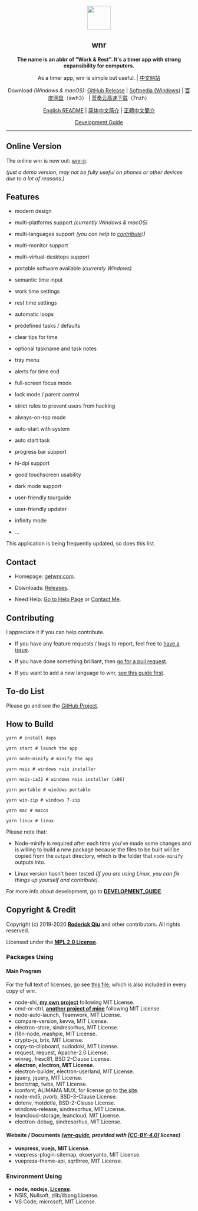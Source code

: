 <p align="center"><img src="https://i.loli.net/2020/01/27/bOvLlYmT7dQFRjr.png"
        width="64px" /></p>

<h2 align="center">wnr</h2>

<p align="center">
    <b>The name is an abbr of "Work & Rest". It's a timer app with strong expansibility for computers.</b>
</p>

<p align="center">
    As a timer app, wnr is simple but useful. | <a href="https://getwnr.com/">中文网站</a>
</p>

<p align="center">
    Download <i>(Windows & macOS)</i>: <a href="https://github.com/RoderickQiu/wnr/releases">GitHub Release</a> | <a
        href="https://www.softpedia.com/get/Desktop-Enhancements/Clocks-Time-Management/wnr.shtml">Softpedia
        (Windows)</a> | <a href="https://pan.baidu.com/s/1PDpnEkf-zKQKQIhUTO0ubQ">百度网盘</a>（swh3） | <a href="https://www.lanzous.com/b01n0tb4j">蓝奏云高速下载</a>（7nzh）
</p>

<p align="center">
    <a href="https://github.com/RoderickQiu/wnr/blob/master/README.md">English README</a> | <a href="https://github.com/RoderickQiu/wnr/blob/master/README.zh-CN.md">简体中文简介</a> | <a href="https://github.com/RoderickQiu/wnr/blob/master/README.zh-TW.md">正體中文簡介</a>
</p>

<p align="center">
    <a href="https://github.com/RoderickQiu/wnr/blob/master/DEVELOPMENT_GUIDE.md">Development Guide</a>
</p>

---

## Online Version

The online wnr is now out: [wnr-jr](https://wnr-jr.scris.top).

*(just a demo version, may not be fully useful on phones or other devices due to a lot of reasons.)*

## Features

- modern design

- multi-platforms support *(currently Windows & macOS)*

- multi-languages support *(you can help to [contribute](https://github.com/RoderickQiu/wnr/blob/master/locales/README.md)!)*

- multi-monitor support

- multi-virtual-desktops support

- portable software available *(currently Windows)*

- semantic time input

- work time settings

- rest time settings

- automatic loops

- predefined tasks / defaults

- clear tips for time

- optional taskname and task notes

- tray menu

- alerts for time end

- full-screen focus mode

- lock mode / parent control

- strict rules to prevent users from hacking

- always-on-top mode

- auto-start with system

- auto start task

- progress bar support

- hi-dpi support

- good touchscreen usability

- dark mode support

- user-friendly tourguide

- user-friendly updater

- infinity mode

- ...

This application is being frequently updated, so does this list.

## Contact

- Homepage: [getwnr.com](https://getwnr.com/).

- Downloads: [Releases](https://github.com/RoderickQiu/wnr/releases/).

- Need Help: [Go to Help Page](https://getwnr.com/guide/1-basic-usage.html) or [Contact Me](mailto:scrisqiu@hotmail.com).

## Contributing

I appreciate it if you can help contribute.

- If you have any feature requests / bugs to report, feel free to [have a issue](https://github.com/RoderickQiu/wnr/issues/new).

- If you have done something brilliant, then [go for a pull request](https://github.com/RoderickQiu/wnr/pulls).

- If you want to add a new language to wnr, [see this guide first](https://github.com/RoderickQiu/wnr/blob/master/locales/README.md).

## To-do List

Please go and see the [GitHub Project](https://github.com/RoderickQiu/wnr/projects/1).

## How to Build

```shell
yarn # install deps

yarn start # launch the app

yarn node-minify # minify the app

yarn nsis # windows nsis installer

yarn nsis-ia32 # windows nsis installer (x86)

yarn portable # windows portable

yarn win-zip # windows 7-zip

yarn mac # macos

yarn linux # linux
```

Please note that:

- Node-minify is required after each time you've made some changes and is willing to build a new package because the files to be built will be copied from the `output` directory, which is the folder that `node-minify` outputs into.

- Linux version hasn't been tested *(If you are using Linux, you can fix things up yourself and contribute)*.

For more info about development, go to [**DEVELOPMENT_GUIDE**](https://github.com/RoderickQiu/wnr/blob/master/DEVELOPMENT_GUIDE.md).

## Copyright & Credit

Copyright (c) 2019-2020 **[Roderick Qiu](https://r-q.name)** and other contributors. All rights reserved.

Licensed under the **[MPL 2.0 License](https://github.com/RoderickQiu/wnr/blob/master/LICENSE)**.

### Packages Using

#### Main Program

For the full text of licenses, go see [this file](https://github.com/RoderickQiu/wnr/blob/master/NOTICE.md), which is also included in every copy of wnr.

- node-shi, [**my own project**](https://www.npmjs.com/package/node-shi) following MIT License.
- cmd-or-ctrl, [**another project of mine**](https://www.npmjs.com/package/cmd-or-ctrl) following MIT License.
- node-auto-launch, Teamwork, MIT License.
- compare-version, kevva, MIT License.
- electron-store, sindresorhus, MIT License.
- i18n-node, mashpie, MIT License.
- crypto-js, brix, MIT License.
- copy-to-clipboard, sudodoki, MIT License.
- request, request, Apache-2.0 License.
- winreg, fresc81, BSD 2-Clause License.
- **electron, electron, MIT License**.
- electron-builder, electron-userland, MIT License.
- jquery, jquery, MIT License.
- bootstrap, twbs, MIT License.
- iconfont, ALIMAMA MUX, for license go to [the site](https://www.iconfont.cn/).
- node-md5, pvorb, BSD-3-Clause License.
- dotenv, motdotla, BSD-2-Clause License.
- windows-release, sindresorhus, MIT License.
- leancloud-storage, leancloud, MIT License.
- electron-debug, sindresorhus, MIT License.

#### Website / Documents *([wnr-guide](https://github.com/RoderickQiu/wnr-guide), provided with [[CC-BY-4.0](https://spdx.org/licenses/CC-BY-4.0.html)] license)*

- **vuepress, vuejs, MIT License**.
- vuepress-plugin-sitemap, ekoeryanto, MIT License.
- vuepress-theme-api, sqrthree, MIT License.

### Environment Using

- **node, nodejs, [License](https://github.com/nodejs/node/blob/master/LICENSE)**.
- NSIS, Nullsoft, zlib/libpng License.
- VS Code, microsoft, MIT License.
